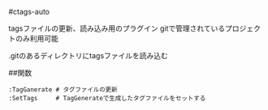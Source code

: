 #ctags-auto

tagsファイルの更新、読み込み用のプラグイン
gitで管理されているプロジェクトのみ利用可能

.gitのあるディレクトリにtagsファイルを読み込む

##関数
```
:TagGanerate # タグファイルの更新
:SetTags     # TagGenerateで生成したタグファイルをセットする
```
